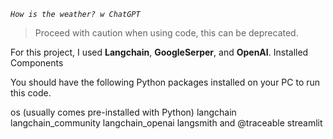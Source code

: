 _`How is the weather? w ChatGPT`_

> Proceed with caution when using code, this can be deprecated.

For this project, I used **Langchain**, **GoogleSerper**, and **OpenAI**.
Installed Components

You should have the following Python packages installed on your PC to run this code.

os (usually comes pre-installed with Python)
langchain
langchain_community
langchain_openai
langsmith and @traceable
streamlit
